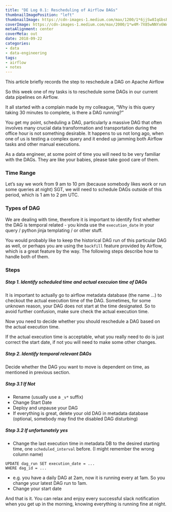 ```yaml
---
title: "DE Log 0.1: Rescheduling of Airflow DAGs"
thumbnailImagePosition: "left"
thumbnailImage: https://cdn-images-1.medium.com/max/1200/1*6jjSw8IqGbsPZp7L_43YyQ.png
coverImage: https://cdn-images-1.medium.com/max/2000/1*w4M-7X85wNNYx6WAFA-K5Q.png
metaAlignment: center
coverMeta: out
date: 2018-09-22
categories:
- data
- data-engineering
tags:
- airflow
- notes
---
```


This article briefly records the step to reschedule a DAG on Apache Airflow
<!--more-->

So this week one of my tasks is to reschedule some DAGs in our current data pipelines on Airflow. 

It all started with a complain made by my colleague, “Why is this query taking 30 minutes to complete, is there a DAG running?” 

You get my point, scheduling a DAG, particularly a massive DAG that often involves many crucial data transformation and transportation during the office hour is not something desirable. It happens to us not long ago, when one of us is testing a complex query and it ended up jamming both Airflow tasks and other manual executions.

As a data engineer, at some point of time you will need to be very familiar with the DAGs. They are like your babies, please take good care of them.

### Time Range

Let’s say we work from 9 am to 10 pm (because somebody likes work or run some queries at night) SGT, we will need to schedule DAGs outside of this period, which is 1 am to 2 pm UTC.

### Types of DAG

We are dealing with time, therefore it is important to identify first whether the DAG is temporal related - you kinda use the `execution_date` in your query / python jinja templating / or other stuff. 

You would probably like to keep the historical DAG run of this particular DAG as well, or perhaps you are using the `backfill` feature provided by Airflow, which is a great feature by the way. The following steps describe how to handle both of them.

### Steps 
##### Step 1. Identify scheduled time and actual execuion time of DAGs
It is important to actually go to airflow metadata database (the name …) to checkout the actual execution time of the DAG. Sometimes, for some unknown reason, your DAG does not start at the time designated. So to avoid further confusion, make sure check the actual execution time.

Now you need to decide whether you should reschedule a DAG based on the actual execution time.

If the actual execution time is acceptable, what you really need to do is just correct the start date, if not you will need to make some other changes.

##### Step 2.  Identify temporal relevant DAGs
Decide whether the DAG you want to move is dependent on time, as mentioned in previous section.

##### Step 3.1 If Not
- Rename (usually use a `_v*` suffix)
- Change Start Date
- Deploy and unpause your DAG
- If everything is great, delete your old DAG in metadata database (optional, somebody may find the disabled DAG disturbing)

##### Step 3.2 If unfortunately yes
- Change the last execution time in metadata DB to the desired starting time,  one `scheduled_interval` before.  (I might remember the wrong column name)
```
UPDATE dag_run SET execution_date = ...
WHERE dag_id = ...
```
- e.g. you have a daily DAG at 2am, now it is running every at 1am. So you change your latest DAG run to 1am.
- Change your start date

And that is it. You can relax and enjoy every successful slack notification when you get up in the morning, knowing everything is running fine at night.
